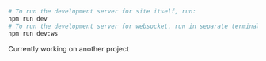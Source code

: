 ```sh
# To run the development server for site itself, run:
npm run dev
# To run the development server for websocket, run in separate terminal:
npm run dev:ws
```
Currently working on another project  

